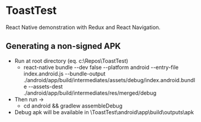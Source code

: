 # ToastTest
React Native demonstration with Redux and React Navigation.


## Generating a non-signed APK
* Run at root directory (eq. c:\Repos\ToastTest\)
  * react-native bundle --dev false --platform android --entry-file index.android.js --bundle-output ./android/app/build/intermediates/assets/debug/index.android.bundle --assets-dest ./android/app/build/intermediates/res/merged/debug 
* Then run ->
  * cd android && gradlew assembleDebug
* Debug apk will be available in \ToastTest\android\app\build\outputs\apk


